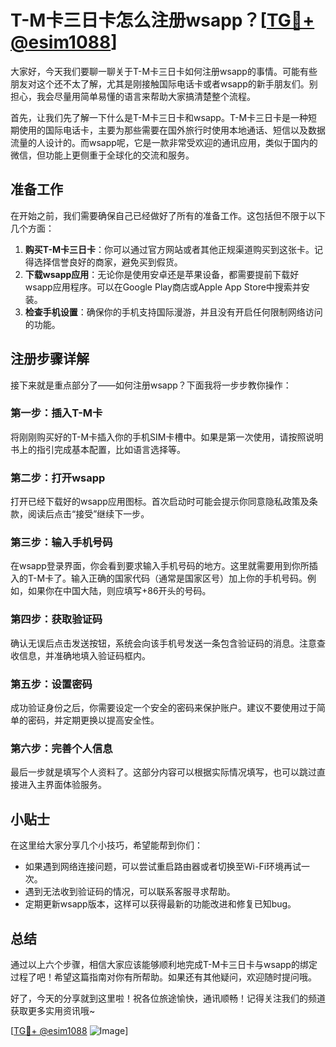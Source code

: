 # T-M卡三日卡怎么注册wsapp？[[TG💪+ @esim1088](https://t.me/s/esim1088)]

大家好，今天我们要聊一聊关于T-M卡三日卡如何注册wsapp的事情。可能有些朋友对这个还不太了解，尤其是刚接触国际电话卡或者wsapp的新手朋友们。别担心，我会尽量用简单易懂的语言来帮助大家搞清楚整个流程。

首先，让我们先了解一下什么是T-M卡三日卡和wsapp。T-M卡三日卡是一种短期使用的国际电话卡，主要为那些需要在国外旅行时使用本地通话、短信以及数据流量的人设计的。而wsapp呢，它是一款非常受欢迎的通讯应用，类似于国内的微信，但功能上更侧重于全球化的交流和服务。

## 准备工作

在开始之前，我们需要确保自己已经做好了所有的准备工作。这包括但不限于以下几个方面：

1. **购买T-M卡三日卡**：你可以通过官方网站或者其他正规渠道购买到这张卡。记得选择信誉良好的商家，避免买到假货。
2. **下载wsapp应用**：无论你是使用安卓还是苹果设备，都需要提前下载好wsapp应用程序。可以在Google Play商店或Apple App Store中搜索并安装。
3. **检查手机设置**：确保你的手机支持国际漫游，并且没有开启任何限制网络访问的功能。

## 注册步骤详解

接下来就是重点部分了——如何注册wsapp？下面我将一步步教你操作：

### 第一步：插入T-M卡

将刚刚购买好的T-M卡插入你的手机SIM卡槽中。如果是第一次使用，请按照说明书上的指引完成基本配置，比如语言选择等。

### 第二步：打开wsapp

打开已经下载好的wsapp应用图标。首次启动时可能会提示你同意隐私政策及条款，阅读后点击“接受”继续下一步。

### 第三步：输入手机号码

在wsapp登录界面，你会看到要求输入手机号码的地方。这里就需要用到你所插入的T-M卡了。输入正确的国家代码（通常是国家区号）加上你的手机号码。例如，如果你在中国大陆，则应填写+86开头的号码。

### 第四步：获取验证码

确认无误后点击发送按钮，系统会向该手机号发送一条包含验证码的消息。注意查收信息，并准确地填入验证码框内。

### 第五步：设置密码

成功验证身份之后，你需要设定一个安全的密码来保护账户。建议不要使用过于简单的密码，并定期更换以提高安全性。

### 第六步：完善个人信息

最后一步就是填写个人资料了。这部分内容可以根据实际情况填写，也可以跳过直接进入主界面体验服务。

## 小贴士

在这里给大家分享几个小技巧，希望能帮到你们：

- 如果遇到网络连接问题，可以尝试重启路由器或者切换至Wi-Fi环境再试一次。
- 遇到无法收到验证码的情况，可以联系客服寻求帮助。
- 定期更新wsapp版本，这样可以获得最新的功能改进和修复已知bug。

## 总结

通过以上六个步骤，相信大家应该能够顺利地完成T-M卡三日卡与wsapp的绑定过程了吧！希望这篇指南对你有所帮助。如果还有其他疑问，欢迎随时提问哦。

好了，今天的分享就到这里啦！祝各位旅途愉快，通讯顺畅！记得关注我们的频道获取更多实用资讯哦~

[[TG💪+ @esim1088](https://t.me/s/esim1088) ![Image](https://i.postimg.cc/4NQfJmqS/Snipaste-2025-05-13-00-14-12.png)]